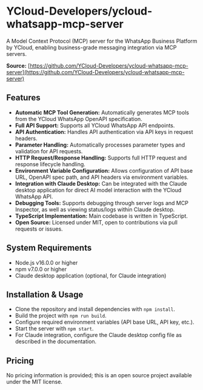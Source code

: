 # YCloud-Developers/ycloud-whatsapp-mcp-server

A Model Context Protocol (MCP) server for the WhatsApp Business Platform by YCloud, enabling business-grade messaging integration via MCP servers.

**Source:** [https://github.com/YCloud-Developers/ycloud-whatsapp-mcp-server](https://github.com/YCloud-Developers/ycloud-whatsapp-mcp-server)

## Features
- **Automatic MCP Tool Generation:** Automatically generates MCP tools from the YCloud WhatsApp OpenAPI specification.
- **Full API Support:** Supports all YCloud WhatsApp API endpoints.
- **API Authentication:** Handles API authentication via API keys in request headers.
- **Parameter Handling:** Automatically processes parameter types and validation for API requests.
- **HTTP Request/Response Handling:** Supports full HTTP request and response lifecycle handling.
- **Environment Variable Configuration:** Allows configuration of API base URL, OpenAPI spec path, and API headers via environment variables.
- **Integration with Claude Desktop:** Can be integrated with the Claude desktop application for direct AI model interaction with the YCloud WhatsApp API.
- **Debugging Tools:** Supports debugging through server logs and MCP Inspector, as well as viewing status/logs within Claude desktop.
- **TypeScript Implementation:** Main codebase is written in TypeScript.
- **Open Source:** Licensed under MIT, open to contributions via pull requests or issues.

## System Requirements
- Node.js v16.0.0 or higher
- npm v7.0.0 or higher
- Claude desktop application (optional, for Claude integration)

## Installation & Usage
- Clone the repository and install dependencies with `npm install`.
- Build the project with `npm run build`.
- Configure required environment variables (API base URL, API key, etc.).
- Start the server with `npm start`.
- For Claude integration, configure the Claude desktop config file as described in the documentation.

## Pricing
No pricing information is provided; this is an open source project available under the MIT license.